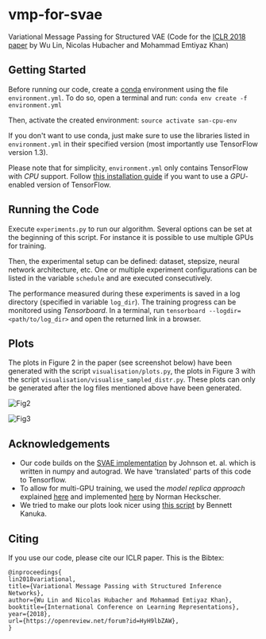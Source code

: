 # vmp-for-svae
Variational Message Passing for Structured VAE (Code for the [ICLR 2018 paper](https://openreview.net/pdf?id=HyH9lbZAW "Variational Message Passing with Structured Inference Networks") by Wu Lin, Nicolas Hubacher and Mohammad Emtiyaz Khan)


## Getting Started
Before running our code, create a [conda](https://conda.io/docs/user-guide/getting-started.html "Getting started with conda") environment using the file `environment.yml`. To do so, open a terminal and run:
```conda env create -f environment.yml```

Then, activate the created environment:
```source activate san-cpu-env```

If you don't want to use conda, just make sure to use the libraries listed in `environment.yml` in their specified version (most importantly use TensorFlow version 1.3). 

Please note that for simplicity, `environment.yml` only contains TensorFlow with _CPU_ support. Follow [this installation guide](https://www.tensorflow.org/install/ "tf Installation Guide") if you want to use a _GPU_-enabled version of TensorFlow.


## Running the Code
Execute `experiments.py` to run our algorithm. Several options can be set at the beginning of this script. For instance it is possible to use multiple GPUs for training.

Then, the experimental setup can be defined: dataset, stepsize, neural network architecture, etc. One or multiple experiment configurations can be listed in the variable `schedule` and are executed consecutively. 

The performance measured during these experiments is saved in a log directory (specified in variable `log_dir`). The training progress can be monitored using _Tensorboard_. In a terminal, run `tensorboard --logdir=<path/to/log_dir>` and open the returned link in a browser.


## Plots
The plots in Figure 2 in the paper (see screenshot below) have been generated with the script `visualisation/plots.py`, the plots in Figure 3 with the script `visualisation/visualise_sampled_distr.py`. These plots can only be generated after the log files mentioned above have been generated.

![Fig2](https://github.com/emtiyaz/vmp-for-svae/blob/master/figures_readme/fig2.PNG "Figure 2 from the paper")

![Fig3](https://github.com/emtiyaz/vmp-for-svae/blob/master/figures_readme/fig3.PNG "Figure 3 from the paper")


## Acknowledgements
- Our code builds on the [SVAE implementation](https://github.com/mattjj/svae "SVAE Code") by Johnson et. al. which is written in numpy and autograd. We have 'translated' parts of this code to Tensorflow.
- To allow for multi-GPU training, we used the _model replica approach_ explained [here](https://github.com/normanheckscher/mnist-multi-gpu/blob/master/README.md#training-a-model-using-multiple-gpu-cards "Model Replica Approach") and implemented [here](https://github.com/normanheckscher/mnist-multi-gpu/blob/master/mnist_multi_gpu_batching_train.py "Model Replica Example") by Norman Heckscher. 
- We tried to make our plots look nicer using [this script](http://bkanuka.com/articles/native-latex-plots/ "Native Looking matplotlib Plots in LaTeX") by Bennett Kanuka.


## Citing
If you use our code, please cite our ICLR paper. This is the Bibtex:
```
@inproceedings{
lin2018variational,
title={Variational Message Passing with Structured Inference Networks},
author={Wu Lin and Nicolas Hubacher and Mohammad Emtiyaz Khan},
booktitle={International Conference on Learning Representations},
year={2018},
url={https://openreview.net/forum?id=HyH9lbZAW},
}
```
